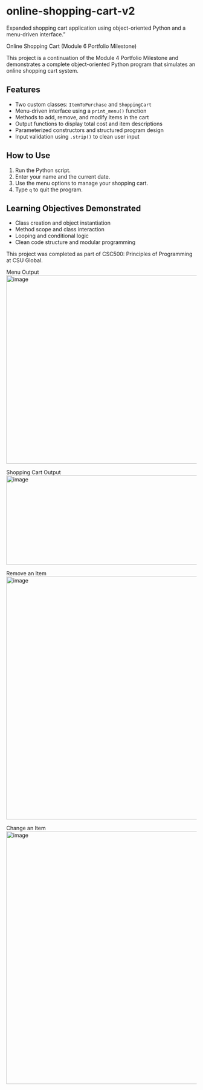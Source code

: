 # online-shopping-cart-v2
Expanded shopping cart application using object-oriented Python and a menu-driven interface.”

Online Shopping Cart (Module 6 Portfolio Milestone)

This project is a continuation of the Module 4 Portfolio Milestone and demonstrates a complete object-oriented Python program that simulates an online shopping cart system.

## Features
- Two custom classes: `ItemToPurchase` and `ShoppingCart`
- Menu-driven interface using a `print_menu()` function
- Methods to add, remove, and modify items in the cart
- Output functions to display total cost and item descriptions
- Parameterized constructors and structured program design
- Input validation using `.strip()` to clean user input

## How to Use
1. Run the Python script.
2. Enter your name and the current date.
3. Use the menu options to manage your shopping cart.
4. Type `q` to quit the program.

## Learning Objectives Demonstrated
- Class creation and object instantiation
- Method scope and class interaction
- Looping and conditional logic
- Clean code structure and modular programming

This project was completed as part of CSC500: Principles of Programming at CSU Global.

Menu Output
<img width="554" height="498" alt="image" src="https://github.com/user-attachments/assets/682d964c-af6f-4fcc-83ce-1c601ee71f2c" />

Shopping Cart Output
<img width="555" height="236" alt="image" src="https://github.com/user-attachments/assets/4f45fa6d-3706-4837-bfe6-b9411f0a3677" />

Remove an Item
<img width="679" height="642" alt="image" src="https://github.com/user-attachments/assets/e1df205d-cdfb-4b7e-bdb8-52415abb346a" />

Change an Item
<img width="602" height="668" alt="image" src="https://github.com/user-attachments/assets/6876551a-cf6d-48e8-b289-2397bbafede9" />
